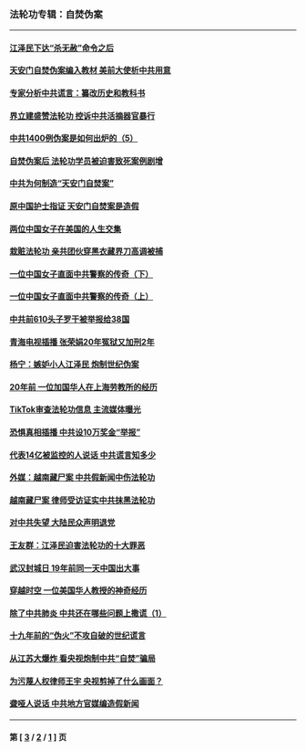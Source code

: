 ### 法轮功专辑：自焚伪案
---
#### [江泽民下达“杀无赦”命令之后](../../pages/nf5562/n13878084.md?02110430) 
#### [天安门自焚伪案编入教材 美前大使析中共用意](../../pages/nf5562/n13791932.md?02110430) 
#### [专家分析中共谎言：纂改历史和教科书](../../pages/nf5562/n13781542.md?02110430) 
#### [界立建盛赞法轮功 控诉中共活摘器官暴行](../../pages/nf5562/n13781971.md?02110430) 
#### [中共1400例伪案是如何出炉的（5）](../../pages/nf5562/n13226831.md?02110430) 
#### [自焚伪案后 法轮功学员被迫害致死案例剧增](../../pages/nf5562/n13190600.md?02110430) 
#### [中共为何制造“天安门自焚案”](../../pages/nf5562/n13183270.md?02110430) 
#### [原中国护士指证 天安门自焚案是造假](../../pages/nf5562/n13172289.md?02110430) 
#### [两位中国女子在美国的人生交集](../../pages/nf5562/n13156138.md?02110430) 
#### [栽赃法轮功 亲共团伙穿黑衣藏界刀高调被捕](../../pages/nf5562/n13073780.md?02110430) 
#### [一位中国女子直面中共警察的传奇（下）](../../pages/nf5562/n12989706.md?02110430) 
#### [一位中国女子直面中共警察的传奇（上）](../../pages/nf5562/n12985072.md?02110430) 
#### [中共前610头子罗干被举报给38国](../../pages/nf5562/n12975419.md?02110430) 
#### [青海电视插播 张荣娟20年冤狱又加刑2年](../../pages/nf5562/n12738166.md?02110430) 
#### [杨宁：嫉妒小人江泽民 炮制世纪伪案](../../pages/nf5562/n12724108.md?02110430) 
#### [20年前 一位加国华人在上海劳教所的经历](../../pages/nf5562/n12707932.md?02110430) 
#### [TikTok审查法轮功信息 主流媒体曝光](../../pages/nf5562/n12362336.md?02110430) 
#### [恐惧真相插播 中共设10万奖金“举报”](../../pages/nf5562/n12306396.md?02110430) 
#### [代表14亿被监控的人说话 中共谎言知多少](../../pages/nf5562/n12297484.md?02110430) 
#### [外媒：越南藏尸案 中共假新闻中伤法轮功](../../pages/nf5562/n12264411.md?02110430) 
#### [越南藏尸案 律师受访证实中共抹黑法轮功](../../pages/nf5562/n12261878.md?02110430) 
#### [对中共失望 大陆民众声明退党](../../pages/nf5562/n12187315.md?02110430) 
#### [王友群：江泽民迫害法轮功的十大罪恶](../../pages/nf5562/n12169074.md?02110430) 
#### [武汉封城日 19年前同一天中国出大事](../../pages/nf5562/n12150901.md?02110430) 
#### [穿越时空  一位美国华人教授的神奇经历](../../pages/nf5562/n12097460.md?02110430) 
#### [除了中共肺炎 中共还在哪些问题上撒谎（1）](../../pages/nf5562/n11955770.md?02110430) 
#### [十九年前的“伪火”不攻自破的世纪谎言](../../pages/nf5562/n11813238.md?02110430) 
#### [从江苏大爆炸 看央视炮制中共“自焚”骗局](../../pages/nf5562/n11140275.md?02110430) 
#### [为污蔑人权律师王宇 央视剪掉了什么画面？](../../pages/nf5562/n11130142.md?02110430) 
#### [聋哑人说话 中共地方官媒编造假新闻](../../pages/nf5562/n11006067.md?02110430) 

---
#### 第 [ [3](./3.md?02110430) / [2](./2.md?02110430) / [1](./1.md?02110430) ] 页
